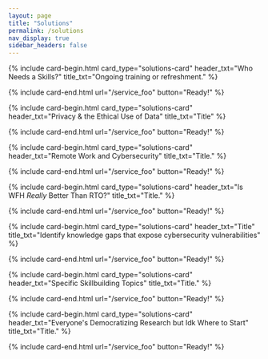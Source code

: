 ```yaml
---
layout: page
title: "Solutions"
permalink: /solutions
nav_display: true
sidebar_headers: false
---
```


<stuff here>
<div class="card-group">

{% include card-begin.html
card_type="solutions-card" 
header_txt="Who Needs a Skills?" 
title_txt="Ongoing training or refreshment."
%}

{% include card-end.html
url="/service_foo"
button="Ready!"
%}

{% include card-begin.html
card_type="solutions-card" 
header_txt="Privacy & the Ethical Use of Data" 
title_txt="Title"
%}

{% include card-end.html
url="/service_foo"
button="Ready!"
%}

</div>
<div class="card-group">

{% include card-begin.html
card_type="solutions-card" 
header_txt="Remote Work and Cybersecurity" 
title_txt="Title."
%}

{% include card-end.html
url="/service_foo"
button="Ready!"
%}

{% include card-begin.html
card_type="solutions-card" 
header_txt="Is WFH *Really* Better Than RTO?" 
title_txt="Title."
%}
     
{% include card-end.html 
url="/service_foo"
button="Ready!"
%}

{% include card-begin.html
card_type="solutions-card" 
header_txt="Title" 
title_txt="Identify knowledge gaps that expose cybersecurity vulnerabilities"
%}

{% include card-end.html
url="/service_foo"
button="Ready!"
%}

</div>
<div class="card-group">

{% include card-begin.html
card_type="solutions-card" 
header_txt="Specific Skillbuilding Topics" 
title_txt="Title."
%}

{% include card-end.html 
url="/service_foo"
button="Ready!"
%}

</div>
<div class="card-group">

{% include card-begin.html
card_type="solutions-card" 
header_txt="Everyone's Democratizing Research but Idk Where to Start" 
title_txt="Title."
%}

{% include card-end.html 
url="/service_foo"
button="Ready!"
%}

</div>
<div class="card-group">



</div><!-- /.card-group -->